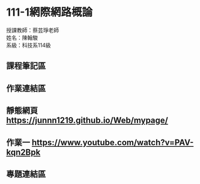 # 111-1網際網路概論
授課教師：蔡芸琤老師  
姓名：陳翰駿  
系級：科技系114級  
## 課程筆記區  
## 作業連結區
## 靜態網頁 https://junnn1219.github.io/Web/mypage/
## 作業一   https://www.youtube.com/watch?v=PAV-kqn2Bpk
## 專題連結區
